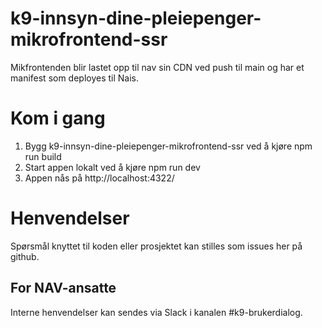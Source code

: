 # k9-innsyn-dine-pleiepenger-mikrofrontend-ssr

Mikfrontenden blir lastet opp til nav sin CDN ved push til main og har et manifest som deployes til Nais.

# Kom i gang

1. Bygg k9-innsyn-dine-pleiepenger-mikrofrontend-ssr ved å kjøre npm run build
2. Start appen lokalt ved å kjøre npm run dev
3. Appen nås på http://localhost:4322/

# Henvendelser

Spørsmål knyttet til koden eller prosjektet kan stilles som issues her på github.

## For NAV-ansatte

Interne henvendelser kan sendes via Slack i kanalen #k9-brukerdialog.
